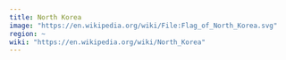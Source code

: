 ```yaml
---
title: North Korea
image: "https://en.wikipedia.org/wiki/File:Flag_of_North_Korea.svg"
region: ~
wiki: "https://en.wikipedia.org/wiki/North_Korea"
---
```

